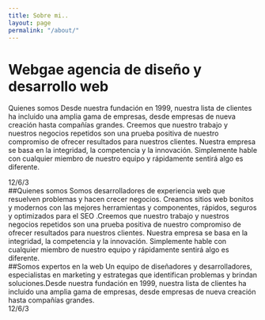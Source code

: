 ```yaml
---
title: Sobre mi..
layout: page
permalink: "/about/"
---
```


# Webgae agencia de diseño y desarrollo web

Quienes somos 
Desde nuestra fundación en 1999, nuestra lista de clientes ha incluido una amplia gama de empresas, desde empresas de nueva creación hasta compañías grandes.
Creemos que nuestro trabajo y nuestros negocios repetidos son una prueba positiva de nuestro compromiso de ofrecer resultados para nuestros clientes.
Nuestra empresa se basa en la integridad, la competencia y la innovación. Simplemente hable con cualquier miembro de nuestro equipo y rápidamente sentirá algo es diferente.
<div class="grid large-space no-padding center-align middle-align">
  <div class="s12 m6 l6">12/6/3</div>
  <div class="s12 m6 l6">
    ##Quienes somos
    Somos desarrolladores de experiencia web que resuelven problemas y hacen crecer negocios.
Creamos sitios web bonitos y modernos con las mejores herramientas y componentes, rápidos, seguros y optimizados para el SEO .Creemos que nuestro trabajo y nuestros negocios repetidos son una prueba positiva de nuestro compromiso de ofrecer resultados para nuestros clientes.
Nuestra empresa se basa en la integridad, la competencia y la innovación. Simplemente hable con cualquier miembro de nuestro equipo y rápidamente sentirá algo es diferente.
  </div>
</div>

<div class="grid large-space no-padding center-align middle-align">
  <div class="s12 m6 l6">
    ##Somos expertos en la web
    Un equipo de diseñadores y desarrolladores, especialistas en marketing y estrategas que identifican problemas y brindan soluciones.Desde nuestra fundación en 1999, nuestra lista de clientes ha incluido una amplia gama de empresas, desde empresas de nueva creación hasta compañías grandes.
  </div>
  <div class="s12 m6 l6">12/6/3</div>
</div>
